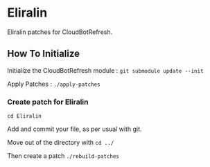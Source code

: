 Eliralin
========

Eliralin patches for CloudBotRefresh.


How To Initialize
-----------------

Initialize the CloudBotRefresh module : `git submodule update --init`

Apply Patches : `./apply-patches`

### Create patch for Eliralin ###

`cd Eliralin`

Add and commit your file, as per usual with git.

Move out of the directory with `cd ../`

Then create a patch `./rebuild-patches`
